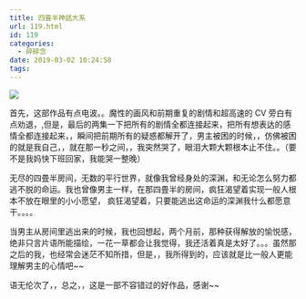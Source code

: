 ```yaml
---
title: 四畳半神話大系
url: 119.html
id: 119
categories:
  - 碎碎念
date: 2019-03-02 10:24:58
tags:
---
```


![](/img/post/IMG_0221.png)

首先，这部作品有点电波。。魔性的画风和前期重复的剧情和超高速的 CV 旁白有点劝退，,但是，最后的两集一下把所有的剧情全都连接起来，把所有想表达的感情全都连接起来，，瞬间把前期所有的疑惑都解开了，男主被困的时候，，仿佛被困的就是我自己，，就在那一秒之间，，我突然哭了，眼泪大颗大颗根本止不住。。（要不是我妈快下班回家，我能哭一整晚）

无尽的四畳半房间，无数的平行世界，就像我曾经身处的深渊，和无论怎么努力都逃不脱的命运。我也曾像男主一样，在那四畳半的房间，疯狂渴望着实现一般人根本不放在眼里的小小愿望， 疯狂渴望着，只要能逃出这命运的深渊我什么都愿意干。。。。

当男主从房间里逃出来的时候，我也回想起，两个月前，那种获得解放的愉悦感，绝非只言片语所能描绘，一花一草都会让我觉得，我还活着真是太好了。。。虽然那之后的我，也经常会迷茫不知所措，但是，，我所得到的，应该就是比一般人更能理解男主的心情吧~~

语无伦次了，，总之，，这是一部不容错过的好作品，感谢~~
